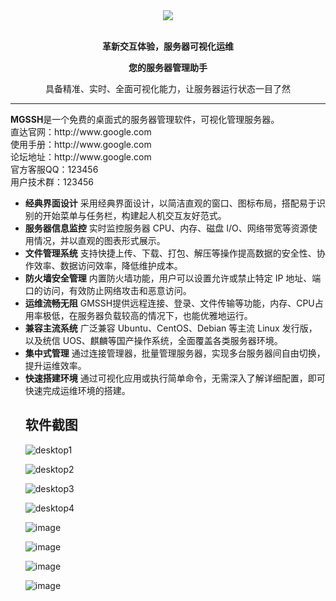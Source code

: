 <div align="center"><img src="https://github.com/user-attachments/assets/5ddc7af8-8a03-40d0-a946-1017adfc31cf" /></div>
<br>
<p align="center"><strong>革新交互体验，服务器可视化运维</strong></p>
<p align="center"><strong>您的服务器管理助手</strong></p>
<p align="center">具备精准、实时、全面可视化能力，让服务器运行状态一目了然</p>
<hr />
<b>MGSSH</b>是一个免费的桌面式的服务器管理软件，可视化管理服务器。<br>
直达官网：http://www.google.com<br>
使用手册：http://www.google.com<br>
论坛地址：http://www.google.com<br>
官方客服QQ：123456<br>
用户技术群：123456<br>
<ul>
<li> <b>经典界面设计</b> 
采用经典界面设计，以简洁直观的窗口、图标布局，搭配易于识别的开始菜单与任务栏，构建起人机交互友好范式。</li>
<li><b>服务器信息监控</b> 
实时监控服务器 CPU、内存、磁盘 I/O、网络带宽等资源使用情况，并以直观的图表形式展示。</li>
<li><b>文件管理系统</b> 
支持快捷上传、下载、打包、解压等操作提高数据的安全性、协作效率、数据访问效率，降低维护成本。</li>
<li><b>防火墙安全管理</b> 
内置防火墙功能，用户可以设置允许或禁止特定 IP 地址、端口的访问，有效防止网络攻击和恶意访问。</li>
<li><b>运维流畅无阻</b> 
GMSSH提供远程连接、登录、文件传输等功能，内存、CPU占用率极低，在服务器负载较高的情况下，也能优雅地运行。</li>
<li><b>兼容主流系统</b> 
广泛兼容 Ubuntu、CentOS、Debian 等主流 Linux 发行版，以及统信 UOS、麒麟等国产操作系统，全面覆盖各类服务器环境。</li>
<li><b>集中式管理</b> 
通过连接管理器，批量管理服务器，实现多台服务器间自由切换，提升运维效率。</li>
<li><b>快速搭建环境</b> 
通过可视化应用或执行简单命令，无需深入了解详细配置，即可快速完成运维环境的搭建。</li>
<h2>软件截图</h2>
  
![desktop1](https://github.com/user-attachments/assets/a76fbc09-b795-4220-8e02-c4b0deccb132)
  
![desktop2](https://github.com/user-attachments/assets/103424ad-0c13-4599-b042-8fecbb6cb76e)

![desktop3](https://github.com/user-attachments/assets/7412835d-b5b4-4a82-a5d3-03b822e4113e)

![desktop4](https://github.com/user-attachments/assets/c65bbb6d-de9b-4ccd-aadf-dd09d2432a68)

![image](https://github.com/user-attachments/assets/77203629-d559-494f-8e35-a9d55ed44d33)

![image](https://github.com/user-attachments/assets/b1659c85-ac69-494b-9259-4f9eb5a84034)

![image](https://github.com/user-attachments/assets/cc104f54-ffa3-4c47-bc78-11ae57fde432)

![image](https://github.com/user-attachments/assets/095a1a63-a69f-4f12-a8c5-211ee13741ef)





